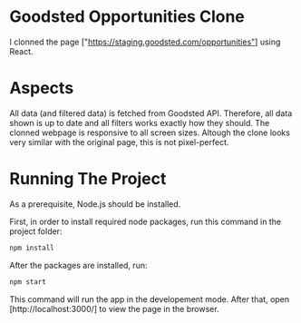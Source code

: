 # Goodsted Opportunities Clone

I clonned the page ["https://staging.goodsted.com/opportunities"] using React. 


# Aspects 

All data (and filtered data) is fetched from Goodsted API. Therefore, all data shown is up to date and all filters works exactly how they should. The clonned webpage is responsive to all screen sizes. Altough the clone looks very similar with the original page, this is not pixel-perfect.


# Running The Project
As a prerequisite, Node.js should be installed.

First, in order to install required node packages, run this command in the project folder:
```bash
npm install
```

After the packages are installed, run:
```bash
npm start
```
This command will run the app in the developement mode. After that, open [http://localhost:3000/] to view the page in the browser. 

